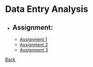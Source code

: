 
# Data Entry Analysis
 * ## Assignment:
      *   [Assignment 1]()
      *   [Assignment 2]()
      *   [Assignment 3]()

[Back](https://github.com/saikrishnags05/Data-to-Decisions/blob/a6aea328c9f1008f88962ab620fd622702288c1f/README.md)
